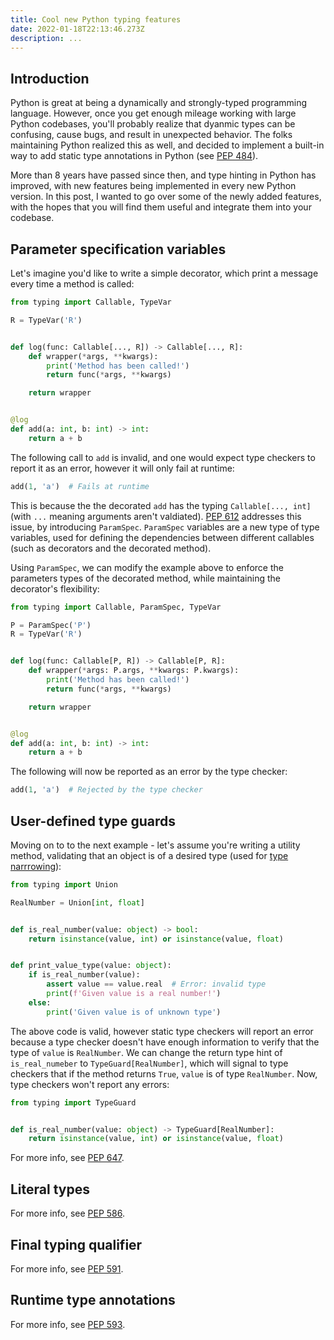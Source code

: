 ```yaml
---
title: Cool new Python typing features
date: 2022-01-18T22:13:46.273Z
description: ...
---
```


## Introduction

Python is great at being a dynamically and strongly-typed programming language. However, once you get enough mileage working with large Python codebases, you'll probably realize that dyanmic types can be confusing, cause bugs, and result in unexpected behavior. The folks maintaining Python realized this as well, and decided to implement a built-in way to add static type annotations in Python (see [PEP 484](https://www.python.org/dev/peps/pep-0484/)).

More than 8 years have passed since then, and type hinting in Python has improved, with new features being implemented in every new Python version. In this post, I wanted to go over some of the newly added features, with the hopes that you will find them useful and integrate them into your codebase.

## Parameter specification variables

Let's imagine you'd like to write a simple decorator, which print a message every time a method is called:

```python
from typing import Callable, TypeVar

R = TypeVar('R')


def log(func: Callable[..., R]) -> Callable[..., R]:
	def wrapper(*args, **kwargs):
		print('Method has been called!')
		return func(*args, **kwargs)

	return wrapper


@log
def add(a: int, b: int) -> int:
	return a + b
```

The following call to `add` is invalid, and one would expect type checkers to report it as an error, however it will only fail at runtime:

```python
add(1, 'a')  # Fails at runtime
```

This is because the the decorated `add` has the typing `Callable[..., int]` (with `...` meaning arguments aren't valdiated). [PEP 612](https://www.python.org/dev/peps/pep-0612/) addresses this issue, by introducing `ParamSpec`. `ParamSpec` variables are a new type of type variables, used for defining the dependencies between different callables (such as decorators and the decorated method).

Using `ParamSpec`, we can modify the example above to enforce the parameters types of the decorated method, while maintaining the decorator's flexibility:

```python
from typing import Callable, ParamSpec, TypeVar

P = ParamSpec('P')
R = TypeVar('R')


def log(func: Callable[P, R]) -> Callable[P, R]:
	def wrapper(*args: P.args, **kwargs: P.kwargs):
		print('Method has been called!')
		return func(*args, **kwargs)

	return wrapper


@log
def add(a: int, b: int) -> int:
	return a + b
```

The following will now be reported as an error by the type checker:

```python
add(1, 'a')  # Rejected by the type checker
```

## User-defined type guards

Moving on to to the next example - let's assume you're writing a utility method, validating that an object is of a desired type (used for [type narrrowing](https://mypy.readthedocs.io/en/latest/type_narrowing.html)):

```python
from typing import Union

RealNumber = Union[int, float]


def is_real_number(value: object) -> bool:
	return isinstance(value, int) or isinstance(value, float)


def print_value_type(value: object):
	if is_real_number(value):
		assert value == value.real  # Error: invalid type
		print(f'Given value is a real number!')
	else:
		print('Given value is of unknown type')
```

The above code is valid, however static type checkers will report an error because a type checker doesn't have enough information to verify that the type of `value` is `RealNumber`. We can change the return type hint of `is_real_numeber` to `TypeGuard[RealNumber]`, which will signal to type checkers that if the method returns `True`, `value` is of type `RealNumber`. Now, type checkers won't report any errors:

```python
from typing import TypeGuard


def is_real_number(value: object) -> TypeGuard[RealNumber]:
	return isinstance(value, int) or isinstance(value, float)
```

For more info, see [PEP 647](https://www.python.org/dev/peps/pep-0647/).

## Literal types

For more info, see [PEP 586](https://www.python.org/dev/peps/pep-0586/).

## Final typing qualifier

For more info, see [PEP 591](https://www.python.org/dev/peps/pep-0591/).

## Runtime type annotations

For more info, see [PEP 593](https://www.python.org/dev/peps/pep-0593/).
